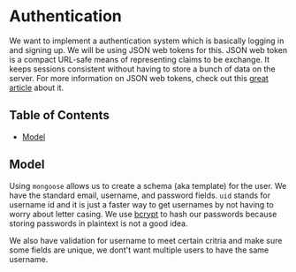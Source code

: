 # Authentication

We want to implement a authentication system which is basically 
logging in and signing up. 
We will be using JSON web tokens for this. JSON web token is a compact 
URL-safe means of representing claims to be exchange. It keeps sessions 
consistent without having to store a bunch of data on the server. For more 
information on JSON web tokens, check out this [great article][jwt] about it.

[jwt]: https://scotch.io/tutorials/the-ins-and-outs-of-token-based-authentication

## Table of Contents

- [Model](#model)

Model
-----

Using `mongoose` allows us to create a schema (aka template) for the user.
We have the standard email, username, and password fields. `uid` stands for
username id and it is just a faster way to get usernames by not having to
worry about letter casing. We use [bcrypt][bcrypt] to hash our passwords 
because storing passwords in plaintext is not a good idea.

We also have validation for username to meet certain critria and make sure
some fields are unique, we dont't want multiple users to have the same 
username.

[bcrypt]: http://en.wikipedia.org/wiki/Bcrypt
